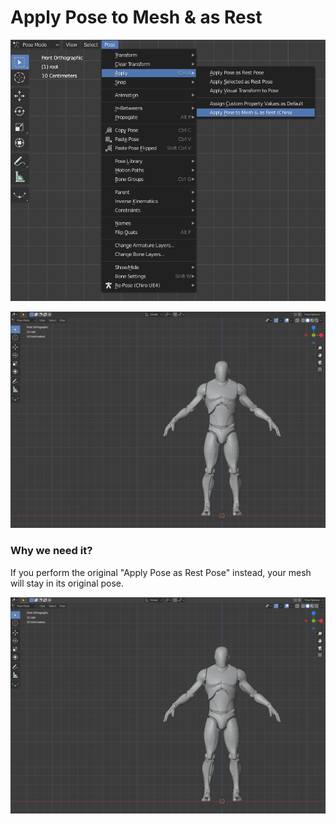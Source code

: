 # Apply Pose to Mesh & as Rest


[![Apply Pose to Mesh and as Rest Menu](img/feature/apply-pose-to-mesh/menu.png)](img/feature/apply-pose-to-mesh/menu.png)

[![Apply Pose to Mesh and as Rest Action](img/feature/apply-pose-to-mesh/action.gif)](img/feature/apply-pose-to-mesh/action.gif)


### Why we need it?

If you perform the original "Apply Pose as Rest Pose" instead, your mesh will stay in its original pose.

[![Apply Pose to Mesh and as Rest Bad Action](img/feature/apply-pose-to-mesh/bad-action.gif)](img/feature/apply-pose-to-mesh/bad-action.gif)
